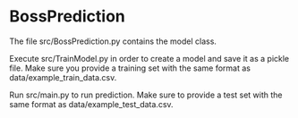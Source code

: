 # BossPrediction

The file src/BossPrediction.py contains the model class.

Execute src/TrainModel.py in order to create a model and save it as a pickle file. Make sure you provide a training set with the same format as data/example_train_data.csv.

Run src/main.py to run prediction. Make sure to provide a test set with the same format as data/example_test_data.csv.